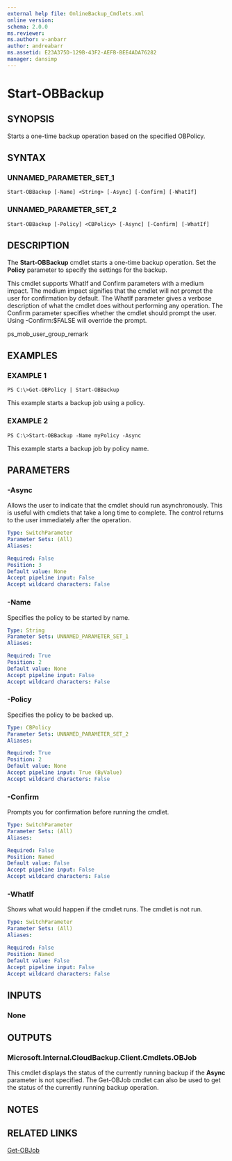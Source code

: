 ```yaml
---
external help file: OnlineBackup_Cmdlets.xml
online version: 
schema: 2.0.0
ms.reviewer:
ms.author: v-anbarr
author: andreabarr
ms.assetid: E23A375D-129B-43F2-AEFB-BEE4ADA76282
manager: dansimp
---
```


# Start-OBBackup

## SYNOPSIS
Starts a one-time backup operation based on the specified OBPolicy.

## SYNTAX

### UNNAMED_PARAMETER_SET_1
```
Start-OBBackup [-Name] <String> [-Async] [-Confirm] [-WhatIf]
```

### UNNAMED_PARAMETER_SET_2
```
Start-OBBackup [-Policy] <CBPolicy> [-Async] [-Confirm] [-WhatIf]
```

## DESCRIPTION
The **Start-OBBackup** cmdlet starts a one-time backup operation.
Set the **Policy** parameter to specify the settings for the backup.

This cmdlet supports WhatIf and Confirm parameters with a medium impact.
The medium impact signifies that the cmdlet will not prompt the user for confirmation by default.
The WhatIf parameter gives a verbose description of what the cmdlet does without performing any operation.
The Confirm parameter specifies whether the cmdlet should prompt the user.
Using -Confirm:$FALSE will override the prompt.

ps_mob_user_group_remark

## EXAMPLES

### EXAMPLE 1
```
PS C:\>Get-OBPolicy | Start-OBBackup
```

This example starts a backup job using a policy.

### EXAMPLE 2
```
PS C:\>Start-OBBackup -Name myPolicy -Async
```

This example starts a backup job by policy name.

## PARAMETERS

### -Async
Allows the user to indicate that the cmdlet should run asynchronously.
This is useful with cmdlets that take a long time to complete.
The control returns to the user immediately after the operation.

```yaml
Type: SwitchParameter
Parameter Sets: (All)
Aliases: 

Required: False
Position: 3
Default value: None
Accept pipeline input: False
Accept wildcard characters: False
```

### -Name
Specifies the policy to be started by name.

```yaml
Type: String
Parameter Sets: UNNAMED_PARAMETER_SET_1
Aliases: 

Required: True
Position: 2
Default value: None
Accept pipeline input: False
Accept wildcard characters: False
```

### -Policy
Specifies the policy to be backed up.

```yaml
Type: CBPolicy
Parameter Sets: UNNAMED_PARAMETER_SET_2
Aliases: 

Required: True
Position: 2
Default value: None
Accept pipeline input: True (ByValue)
Accept wildcard characters: False
```

### -Confirm
Prompts you for confirmation before running the cmdlet.

```yaml
Type: SwitchParameter
Parameter Sets: (All)
Aliases: 

Required: False
Position: Named
Default value: False
Accept pipeline input: False
Accept wildcard characters: False
```

### -WhatIf
Shows what would happen if the cmdlet runs.
The cmdlet is not run.

```yaml
Type: SwitchParameter
Parameter Sets: (All)
Aliases: 

Required: False
Position: Named
Default value: False
Accept pipeline input: False
Accept wildcard characters: False
```

## INPUTS

### None

## OUTPUTS

### Microsoft.Internal.CloudBackup.Client.Cmdlets.OBJob
This cmdlet displays the status of the currently running backup if the **Async** parameter is not specified.
The Get-OBJob cmdlet can also be used to get the status of the currently running backup operation.

## NOTES

## RELATED LINKS

[Get-OBJob](./Get-OBJob.md)


